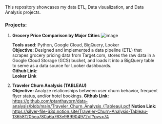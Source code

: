 This repository showcases my data ETL, Data visualization, and Data Analysis projects.

### Projects:

1. **Grocery Price Comparison by Major Cities**
   ![image](https://github.com/user-attachments/assets/ea15f842-54aa-4755-9829-638a2b98e74a)

   **Tools used:** Python, Google Cloud, BigQuery, Looker  
   **Objective:** Designed and implemented a data pipeline (ETL) that scrapes grocery pricing data from Target.com, stores the raw data in a Google Cloud Storage (GCS) bucket, and loads it    into a BigQuery table to serve as a data source for Looker dashboards.  
   **Github Link:**  
   **Looker Link**  

2. **Traveler Churn Analysis (TABLEAU)**   
   **Objective:** Analyze relationships between user churn behavior, frequent flyer status, and/or hotel bookings.
   **Github Link:** https://github.com/ptanthavorn/data-analysis/blob/main/Traveler_Churn_Analysis_(Tableau).pdf
   **Notion Link:** https://silver-file-63d.notion.site/Traveler-Churn-Analysis-Tableau-13658f205ea780a6a763e989904972cf?pvs=74

